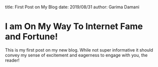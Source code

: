 title: First Post on My Blog
date: 2019/08/31
author: Garima Damani

# I am On My Way To Internet Fame and Fortune!

This is my first post on my new blog. While not super informative it
should convey my sense of excitement and eagerness to engage with you,
the reader!

